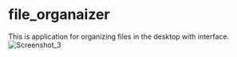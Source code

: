 # file_organaizer
This is application for organizing files in the desktop with interface.
![Screenshot_3](https://github.com/Warw1ck/file_organaizer/assets/114092919/549a9e4e-abf0-496a-8c58-6863ba3c2c14)


 
